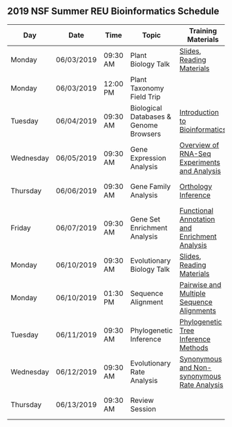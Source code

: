 ## 2019 NSF Summer REU Bioinformatics Schedule


| **Day**    | **Date**	  | **Time** | **Topic**                              | **Training Materials**                                                | **Exercises**                                    | **Location**           |**Instructor**       |
| --------   | --------   | -------- | ---------                              | ---------                                                             | -----------                                      | -----------            | ------------        |
| Monday     | 06/03/2019 | 09:30 AM | Plant Biology Talk                     | [Slides][biology-slides], [Reading Materials][biology-materials]      |                                                  | 422 Life Sciences Bldg | Mark                |
| Monday     | 06/03/2019 | 12:00 PM | Plant Taxonomy Field Trip              |                                                                       |                                                  |                        | Claude              |
| Tuesday    | 06/04/2019 | 09:30 AM | Biological Databases & Genome Browsers | [Introduction to Bioinformatics][databases-slides]                    | [Database Searching][databases-exercise]         | 402 Life Sciences Bldg | Eric                |
| Wednesday  | 06/05/2019 | 09:30 AM | Gene Expression Analysis               | [Overview of RNA-Seq Experiments and Analysis][expression-slides]     | [DE Analysis][expression-exercise]               | 402 Life Sciences Bldg | Noah                |
| Thursday   | 06/06/2019 | 09:30 AM | Gene Family Analysis                   | [Orthology Inference][genefamily-slides]                              | [Orthogroup Sorting][genefamily-exercise]        | 402 Life Sciences Bldg | Prakash             |
| Friday     | 06/07/2019 | 09:30 AM | Gene Set Enrichment Analysis           | [Functional Annotation and Enrichment Analysis][enrichment-exercise]  | [Gene Ontology Analysis][enrichment-exercise]    | 402 Life Sciences Bldg | Noah                |
| Monday     | 06/10/2019 | 09:30 AM | Evolutionary Biology Talk              | [Slides][evolution-slides], [Reading Materials][evolution-materials]  |                                                  | 403 Life Sciences Bldg | Claude              |
| Monday     | 06/10/2019 | 01:30 PM | Sequence Alignment                     | [Pairwise and Multiple Sequence Alignments][alignment-slides]         | [Orthogroup Alignments][alignment-exercise]      | 402 Life Sciences Bldg | Eric                |
| Tuesday    | 06/11/2019 | 09:30 AM | Phylogenetic Inference                 | [Phylogenetic Tree Inference Methods][phylogenetic-slides]            | [Orthogroup Phylogenies][phylogenetic-exercise]  | 402 Life Sciences Bldg | Prakash             |
| Wednesday  | 06/12/2019 | 09:30 AM | Evolutionary Rate Analysis             | [Synonymous and Non-synonymous Rate Analysis][rates-slides]           | [Kaks Analysis][rates-exercise]                  | 402 Life Sciences Bldg | Noah                |
| Thursday   | 06/13/2019 | 09:30 AM | Review  Session                        |                                                                       |                                                  | 402 Life Sciences Bldg | Noah, Eric, Prakash |

[biology-slides]:        https://github.com/dePamphilis/NSF-Summer-REU-Bioinformatics-Training/tree/master/docs
[biology-materials]:     https://github.com/dePamphilis/NSF-Summer-REU-Bioinformatics-Training/tree/master/docs
[databases-slides]:      https://github.com/dePamphilis/NSF-Summer-REU-Bioinformatics-Training/tree/master/docs
[databases-exercise]:    https://github.com/dePamphilis/NSF-Summer-REU-Bioinformatics-Training/tree/master/docs  
[expression-slides]:     https://github.com/dePamphilis/NSF-Summer-REU-Bioinformatics-Training/tree/master/docs
[expression-exercise]:   https://github.com/dePamphilis/NSF-Summer-REU-Bioinformatics-Training/tree/master/docs
[genefamily-slides]:     https://github.com/dePamphilis/NSF-Summer-REU-Bioinformatics-Training/tree/master/docs
[genefamily-exercise]:   https://github.com/dePamphilis/NSF-Summer-REU-Bioinformatics-Training/tree/master/docs
[enrichment-exercise]:   https://github.com/dePamphilis/NSF-Summer-REU-Bioinformatics-Training/tree/master/docs
[enrichment-exercise]:   https://github.com/dePamphilis/NSF-Summer-REU-Bioinformatics-Training/tree/master/docs
[evolution-slides]:      https://github.com/dePamphilis/NSF-Summer-REU-Bioinformatics-Training/tree/master/docs
[evolution-materials]:   https://github.com/dePamphilis/NSF-Summer-REU-Bioinformatics-Training/tree/master/docs
[alignment-slides]:      https://github.com/dePamphilis/NSF-Summer-REU-Bioinformatics-Training/tree/master/docs
[alignment-exercise]:    https://github.com/dePamphilis/NSF-Summer-REU-Bioinformatics-Training/tree/master/docs
[phylogenetic-slides]:   https://github.com/dePamphilis/NSF-Summer-REU-Bioinformatics-Training/tree/master/docs
[phylogenetic-exercise]: https://github.com/dePamphilis/NSF-Summer-REU-Bioinformatics-Training/tree/master/docs
[rates-slides]:          https://github.com/dePamphilis/NSF-Summer-REU-Bioinformatics-Training/tree/master/docs
[rates-exercise]:        https://github.com/dePamphilis/NSF-Summer-REU-Bioinformatics-Training/tree/master/docs
